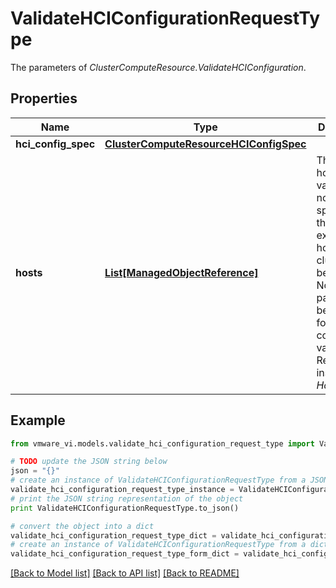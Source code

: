 # ValidateHCIConfigurationRequestType

The parameters of *ClusterComputeResource.ValidateHCIConfiguration*. 

## Properties
Name | Type | Description | Notes
------------ | ------------- | ------------- | -------------
**hci_config_spec** | [**ClusterComputeResourceHCIConfigSpec**](ClusterComputeResourceHCIConfigSpec.md) |  | [optional] 
**hosts** | [**List[ManagedObjectReference]**](ManagedObjectReference.md) | The set of hosts to be validated. If not specified, the set of existing hosts in the cluster will be used.   Note:- This param must be omitted for post-configure validation.  Refers instances of *HostSystem*.  | [optional] 

## Example

```python
from vmware_vi.models.validate_hci_configuration_request_type import ValidateHCIConfigurationRequestType

# TODO update the JSON string below
json = "{}"
# create an instance of ValidateHCIConfigurationRequestType from a JSON string
validate_hci_configuration_request_type_instance = ValidateHCIConfigurationRequestType.from_json(json)
# print the JSON string representation of the object
print ValidateHCIConfigurationRequestType.to_json()

# convert the object into a dict
validate_hci_configuration_request_type_dict = validate_hci_configuration_request_type_instance.to_dict()
# create an instance of ValidateHCIConfigurationRequestType from a dict
validate_hci_configuration_request_type_form_dict = validate_hci_configuration_request_type.from_dict(validate_hci_configuration_request_type_dict)
```
[[Back to Model list]](../README.md#documentation-for-models) [[Back to API list]](../README.md#documentation-for-api-endpoints) [[Back to README]](../README.md)


